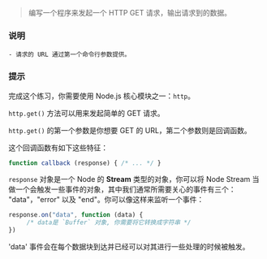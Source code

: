 
> 编写一个程序来发起一个 HTTP GET 请求，输出请求到的数据。


### 说明

    - 请求的 URL 通过第一个命令行参数提供。


### 提示

完成这个练习，你需要使用 Node.js 核心模块之一：`http`。

`http.get()` 方法可以用来发起简单的 GET 请求。

`http.get()` 的第一个参数是你想要 GET 的 URL，第二个参数则是回调函数。

这个回调函数有如下这些特征：

```js
function callback (response) { /* ... */ }
```

`response` 对象是一个 Node 的 **Stream** 类型的对象，你可以将 Node Stream 当做一个会触发一些事件的对象，其中我们通常所需要关心的事件有三个： "data"，"error" 以及 "end"。你可以像这样来监听一个事件：

```js
response.on("data", function (data) {
     /* data是 `Buffer` 对象, 你需要将它转换成字符串 */ 
})
```
'data' 事件会在每个数据块到达并已经可以对其进行一些处理的时候被触发。

